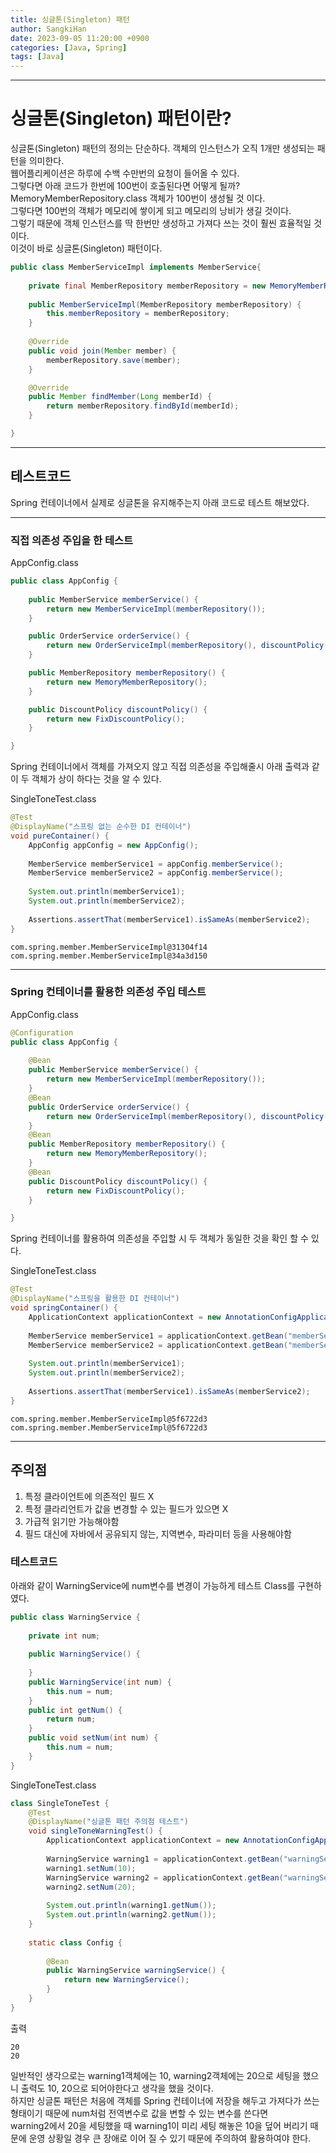 ```yaml
---
title: 싱글톤(Singleton) 패턴
author: SangkiHan
date: 2023-09-05 11:20:00 +0900
categories: [Java, Spring]
tags: [Java]
---
```

------------

# 싱글톤(Singleton) 패턴이란?

싱글톤(Singleton) 패턴의 정의는 단순하다. 객체의 인스턴스가 오직 1개만 생성되는 패턴을 의미한다.  
웹어플리케이션은 하루에 수백 수만번의 요청이 들어올 수 있다.  
그렇다면 아래 코드가 한번에 100번이 호출된다면 어떻게 될까?  
MemoryMemberRepository.class 객체가 100번이 생성될 것 이다.  
그렇다면 100번의 객체가 메모리에 쌓이게 되고 메모리의 낭비가 생길 것이다.  
그렇기 때문에 객체 인스턴스를 딱 한번만 생성하고 가져다 쓰는 것이 훨씬 효율적일 것이다.  
이것이 바로 싱글톤(Singleton) 패턴이다.  

``` java
public class MemberServiceImpl implements MemberService{
	
	private final MemberRepository memberRepository = new MemoryMemberRepository();
	
	public MemberServiceImpl(MemberRepository memberRepository) {
		this.memberRepository = memberRepository;
	}
	
	@Override
	public void join(Member member) {
		memberRepository.save(member);
	}

	@Override
	public Member findMember(Long memberId) {
		return memberRepository.findById(memberId);
	}

}
```

------------

## 테스트코드

Spring 컨테이너에서 실제로 싱글톤을 유지해주는지 아래 코드로 테스트 해보았다.

------------

### 직접 의존성 주입을 한 테스트

AppConfig.class
``` java
public class AppConfig {
	
	public MemberService memberService() {
		return new MemberServiceImpl(memberRepository());
	}

	public OrderService orderService() {
		return new OrderServiceImpl(memberRepository(), discountPolicy());
	}

	public MemberRepository memberRepository() {
		return new MemoryMemberRepository();
	}

	public DiscountPolicy discountPolicy() {
		return new FixDiscountPolicy();
	}

}
```

Spring 컨테이너에서 객체를 가져오지 않고 직접 의존성을 주입해줄시 아래 출력과 같이 두 객체가 상이 하다는 것을 알 수 있다.

SingleToneTest.class

``` java
@Test
@DisplayName("스프링 없는 순수한 DI 컨테이너")
void pureContainer() {
    AppConfig appConfig = new AppConfig();
    
    MemberService memberService1 = appConfig.memberService();
    MemberService memberService2 = appConfig.memberService();
    
    System.out.println(memberService1);
    System.out.println(memberService2);
    
    Assertions.assertThat(memberService1).isSameAs(memberService2);
}
```

``` text
com.spring.member.MemberServiceImpl@31304f14
com.spring.member.MemberServiceImpl@34a3d150
```

------------

### Spring 컨테이너를 활용한 의존성 주입 테스트
AppConfig.class
``` java
@Configuration
public class AppConfig {
	
	@Bean
	public MemberService memberService() {
		return new MemberServiceImpl(memberRepository());
	}
	@Bean
	public OrderService orderService() {
		return new OrderServiceImpl(memberRepository(), discountPolicy());
	}
	@Bean
	public MemberRepository memberRepository() {
		return new MemoryMemberRepository();
	}
	@Bean
	public DiscountPolicy discountPolicy() {
		return new FixDiscountPolicy();
	}

}
```

Spring 컨테이너를 활용하여 의존성을 주입할 시 두 객체가 동일한 것을 확인 할 수 있다.

SingleToneTest.class

``` java
@Test
@DisplayName("스프링을 활용한 DI 컨테이너")
void springContainer() {
    ApplicationContext applicationContext = new AnnotationConfigApplicationContext(AppConfig.class);
    
    MemberService memberService1 = applicationContext.getBean("memberService", MemberService.class);
    MemberService memberService2 = applicationContext.getBean("memberService", MemberService.class);
    
    System.out.println(memberService1);
    System.out.println(memberService2);
    
    Assertions.assertThat(memberService1).isSameAs(memberService2);
}
```

``` text
com.spring.member.MemberServiceImpl@5f6722d3
com.spring.member.MemberServiceImpl@5f6722d3
```

------------
## 주의점
1. 특정 클라이언트에 의존적인 필드 X
2. 특정 클라리언트가 값을 변경할 수 있는 필드가 있으면 X
3. 가급적 읽기만 가능해야함
4. 필드 대신에 자바에서 공유되지 않는, 지역변수, 파라미터 등을 사용해야함

### 테스트코드

아래와 같이 WarningService에 num변수를 변경이 가능하게 테스트 Class를 구현하였다.  

``` java
public class WarningService {
	
	private int num;
	
	public WarningService() {
		
	}
	public WarningService(int num) {
		this.num = num;
	}
	public int getNum() {
		return num;
	}
	public void setNum(int num) {
		this.num = num;
	}
}
```

SingleToneTest.class
``` java
class SingleToneTest {
	@Test
	@DisplayName("싱글톤 패턴 주의점 테스트")
	void singleToneWarningTest() {
		ApplicationContext applicationContext = new AnnotationConfigApplicationContext(Config.class);
		
		WarningService warning1 = applicationContext.getBean("warningService", WarningService.class);
		warning1.setNum(10);
		WarningService warning2 = applicationContext.getBean("warningService", WarningService.class);
		warning2.setNum(20);
		
		System.out.println(warning1.getNum());
		System.out.println(warning2.getNum());
	}
		
	static class Config {
		
		@Bean
		public WarningService warningService() {
			return new WarningService();
		}
	}
}
```

출력
``` text
20
20
```

일반적인 생각으로는 warning1객체에는 10, warning2객체에는 20으로 세팅을 했으니 출력도 10, 20으로 되어야한다고 생각을 했을 것이다.  
하지만 싱글톤 패턴은 처음에 객체를 Spring 컨테이너에 저장을 해두고 가져다가 쓰는 형태이기 때문에 num처럼 전역변수로 값을 변할 수 있는 변수를 쓴다면  
warning2에서 20을 세팅했을 때 warning1이 미리 세팅 해놓은 10을 덮어 버리기 때문에 운영 상황일 경우 큰 장애로 이어 질 수 있기 때문에 주의하여 활용하여야 한다.